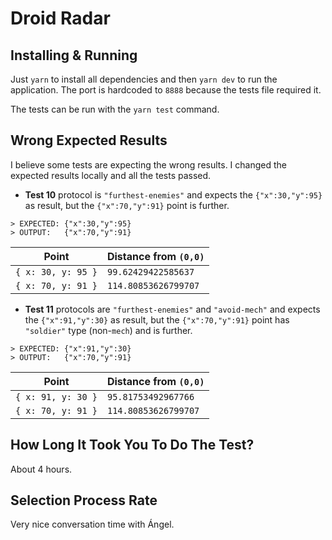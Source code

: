 # Droid Radar

## Installing & Running

Just `yarn` to install all dependencies and then `yarn dev` to run the application. The port is hardcoded to `8888` because the tests file required it.

The tests can be run with the `yarn test` command.

## Wrong Expected Results

I believe some tests are expecting the wrong results. I changed the expected results locally and all the tests passed.

- **Test 10** protocol is `"furthest-enemies"` and expects the `{"x":30,"y":95}` as result, but the `{"x":70,"y":91}` point is further.

```
> EXPECTED: {"x":30,"y":95}
> OUTPUT:   {"x":70,"y":91}
```

| Point | Distance from `(0,0)` |
| --- | --- |
| `{ x: 30, y: 95 }` | `99.62429422585637` |
| `{ x: 70, y: 91 }` | `114.80853626799707` |

- **Test 11** protocols are `"furthest-enemies"` and `"avoid-mech"` and expects the `{"x":91,"y":30}` as result, but the `{"x":70,"y":91}` point has `"soldier"` type (non-`mech`) and is further.

```
> EXPECTED: {"x":91,"y":30}
> OUTPUT:   {"x":70,"y":91}
```

| Point | Distance from `(0,0)` |
| --- | --- |
| `{ x: 91, y: 30 }` | `95.81753492967766` |
| `{ x: 70, y: 91 }` | `114.80853626799707` |

## How Long It Took You To Do The Test?

About 4 hours.

## Selection Process Rate

Very nice conversation time with Ángel.
